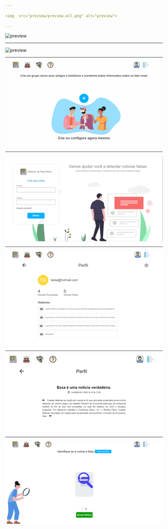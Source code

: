 ```yaml
---

<img  src="preview/preview-all.png" alt="preview">

---
```


<img  src="preview/gif-detector-send news.gif" alt="preview">

---

<img  src="preview/gif-detector.gif" alt="preview">

---

<img  src="preview/group-create.gif" alt="preview">


---

<img  src="preview/Screenshot_2.png" alt="preview">


---

<img  src="preview/Screenshot_5.png" alt="preview">

---

<img  src="preview/Screenshot_6.png" alt="preview">


---

<img  src="preview/Screenshot_8.png" alt="preview">

